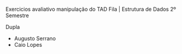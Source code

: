 Exercicios avaliativo manipulação do TAD Fila | Estrutura de Dados
2º Semestre

Dupla
- Augusto Serrano
- Caio Lopes